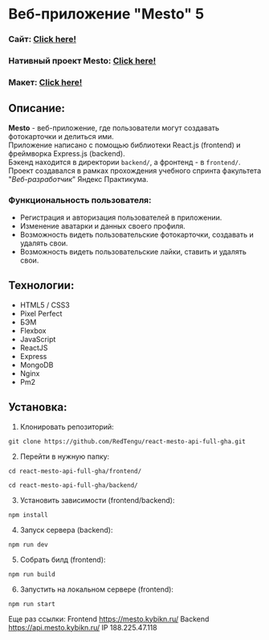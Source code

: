 # Веб-приложение "Mesto" 5
### Сайт:  [Click here!](https://mesto.kybikn.ru/)

### Нативный проект Mesto:  [Click here!](https://kybikn.github.io/mesto/)

### Макет:  [Click here!](https://www.figma.com/file/5H3gsn5lIGPwzBPby9jAOo/JavaScript.-Sprint-12?node-id=0%3A1&mode=dev)



## Описание:
**Mesto** - веб-приложение, где пользователи могут создавать фотокарточки и делиться ими.<br>
Приложение написано с помощью библиотеки React.js (frontend) и фреймворка Express.js (backend).<br>
Бэкенд находится в директории `backend/`, а фронтенд - в `frontend/`.<br>
Проект создавался в рамках прохождения учебного спринта факультета "*Веб-разработчик*" Яндекс Практикума.<br>
 ### Функциональность пользователя:
  - Регистрация и авторизация пользователей в приложении.
  - Изменение аватарки и данных своего профиля.
  - Возможность видеть пользовательские фотокарточки, создавать и удалять свои.
  - Возможность видеть пользовательские лайки, ставить и удалять свои.


## Технологии:
- HTML5 / CSS3
- Pixel Perfect
- БЭМ
- Flexbox
- JavaScript
- ReactJS
- Express
- MongoDB
- Nginx
- Pm2


## Установка:
1. Клонировать репозиторий:

````
git clone https://github.com/RedTengu/react-mesto-api-full-gha.git
````

2. Перейти в нужную папку:

````
cd react-mesto-api-full-gha/frontend/
````

````
cd react-mesto-api-full-gha/backend/
````   

3. Установить зависимости (frontend/backend):

````
npm install
````

4. Запуск сервера (backend):

````
npm run dev
````
    
5. Собрать билд (frontend):

````
npm run build
````
    
6. Запустить на локальном сервере (frontend):

````
npm run start
````

Еще раз ссылки:
Frontend https://mesto.kybikn.ru/
Backend https://api.mesto.kybikn.ru/
IP 188.225.47.118
